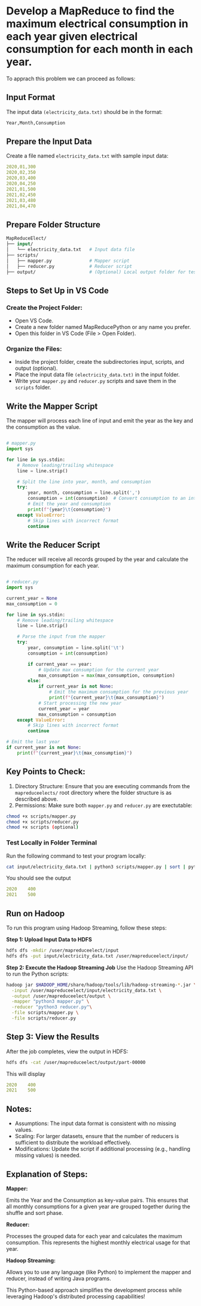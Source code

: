 # Develop a MapReduce to find the maximum electrical consumption in each year given electrical consumption for each month in each year.

To apprach this problem we can proceed as follows:

## Input Format

The input data `(electricity_data.txt)` should be in the format:

```bash
Year,Month,Consumption
```

## Prepare the Input Data
Create a file named <code>electricity_data.txt</code> with sample input data:

```yaml
2020,01,300
2020,02,350
2020,03,400
2020,04,250
2021,01,500
2021,02,450
2021,03,480
2021,04,470
```

## Prepare Folder Structure

```graphql
MapReduceElect/
├── input/
│   └── electricity_data.txt   # Input data file
├── scripts/
│   ├── mapper.py              # Mapper script
│   ├── reducer.py             # Reducer script
├── output/                    # (Optional) Local output folder for testing
```

## Steps to Set Up in VS Code

### Create the Project Folder:

* Open VS Code.
* Create a new folder named MapReducePython or any name you prefer.
* Open this folder in VS Code (File > Open Folder).

### Organize the Files:

* Inside the project folder, create the subdirectories input, scripts, and output (optional).
* Place the input data file `(electricity_data.txt)` in the input folder.
* Write your `mapper.py` and `reducer.py` scripts and save them in the `scripts` folder.


## Write the Mapper Script
The mapper will process each line of input and emit the year as the key and the consumption as the value.

```python

# mapper.py
import sys

for line in sys.stdin:
    # Remove leading/trailing whitespace
    line = line.strip()

    # Split the line into year, month, and consumption
    try:
        year, month, consumption = line.split(',')
        consumption = int(consumption)  # Convert consumption to an integer
        # Emit the year and consumption
        print(f"{year}\t{consumption}")
    except ValueError:
        # Skip lines with incorrect format
        continue

```

## Write the Reducer Script
The reducer will receive all records grouped by the year and calculate the maximum consumption for each year.

```python

# reducer.py
import sys

current_year = None
max_consumption = 0

for line in sys.stdin:
    # Remove leading/trailing whitespace
    line = line.strip()

    # Parse the input from the mapper
    try:
        year, consumption = line.split('\t')
        consumption = int(consumption)

        if current_year == year:
            # Update max consumption for the current year
            max_consumption = max(max_consumption, consumption)
        else:
            if current_year is not None:
                # Emit the maximum consumption for the previous year
                print(f"{current_year}\t{max_consumption}")
            # Start processing the new year
            current_year = year
            max_consumption = consumption
    except ValueError:
        # Skip lines with incorrect format
        continue

# Emit the last year
if current_year is not None:
    print(f"{current_year}\t{max_consumption}")

```

## Key Points to Check: 
1. Directory Structure: Ensure that you are executing commands from the `mapreduceelects/` root directory where the folder structure is as described above.
2. Permissions: Make sure both `mapper.py` and `reducer.py` are exectutable:

```bash
chmod +x scripts/mapper.py
chmod +x scripts/reducer.py
chmod +x scripts (optional)
```

### Test Locally in Folder Terminal

Run the following command to test your program locally:

```bash
cat input/electricity_data.txt | python3 scripts/mapper.py | sort | python3 scripts/reducer.py
```

You should see the output
```yaml
2020	400
2021	500
```

## Run on Hadoop
To run this program using Hadoop Streaming, follow these steps:

**Step 1: Upload Input Data to HDFS**
```bash
hdfs dfs -mkdir /user/mapreduceelect/input
hdfs dfs -put input/electricity_data.txt /user/mapreduceelect/input/
```

**Step 2: Execute the Hadoop Streaming Job**
Use the Hadoop Streaming API to run the Python scripts:

```bash
hadoop jar $HADOOP_HOME/share/hadoop/tools/lib/hadoop-streaming-*.jar \
  -input /user/mapreduceelect/input/electricity_data.txt \
  -output /user/mapreduceelect/output \
  -mapper "python3 mapper.py" \
  -reducer "python3 reducer.py"\
  -file scripts/mapper.py \
  -file scripts/reducer.py
```

## Step 3: View the Results
After the job completes, view the output in HDFS:

```bash
hdfs dfs -cat /user/mapreduceelect/output/part-00000
```

This will display

```yaml
2020	400
2021	500
```

## Notes:

* Assumptions: The input data format is consistent with no missing values.
* Scaling: For larger datasets, ensure that the number of reducers is sufficient to distribute the workload effectively.
* Modifications: Update the script if additional processing (e.g., handling missing values) is needed.


## Explanation of Steps:

**Mapper:**

  Emits the Year and the Consumption as key-value pairs. This ensures that all monthly consumptions for a given year are grouped together during the shuffle and sort phase.

**Reducer:**

  Processes the grouped data for each year and calculates the maximum consumption. This represents the highest monthly electrical usage for that year.
  
**Hadoop Streaming:**
  
  Allows you to use any language (like Python) to implement the mapper and reducer, instead of writing Java programs.

This Python-based approach simplifies the development process while leveraging Hadoop's distributed processing capabilities!

